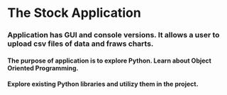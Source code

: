 # The Stock Application
### Application has GUI and console versions. It allows a user to upload csv files of data and fraws charts.
#### The purpose of application is to explore Python. Learn about Object Oriented Programming. 
#### Explore existing Python libraries and utilizy them in the project.
